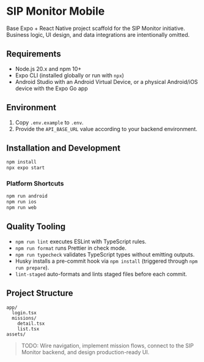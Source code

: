 # SIP Monitor Mobile

Base Expo + React Native project scaffold for the SIP Monitor initiative. Business logic, UI design, and data integrations are intentionally omitted.

## Requirements
- Node.js 20.x and npm 10+
- Expo CLI (installed globally or run with `npx`)
- Android Studio with an Android Virtual Device, or a physical Android/iOS device with the Expo Go app

## Environment
1. Copy `.env.example` to `.env`.
2. Provide the `API_BASE_URL` value according to your backend environment.

## Installation and Development
```bash
npm install
npx expo start
```

### Platform Shortcuts
```bash
npm run android
npm run ios
npm run web
```

## Quality Tooling
- `npm run lint` executes ESLint with TypeScript rules.
- `npm run format` runs Prettier in check mode.
- `npm run typecheck` validates TypeScript types without emitting outputs.
- Husky installs a pre-commit hook via `npm install` (triggered through `npm run prepare`).
- `lint-staged` auto-formats and lints staged files before each commit.

## Project Structure
```
app/
  login.tsx
  missions/
    detail.tsx
    list.tsx
assets/
```

> TODO: Wire navigation, implement mission flows, connect to the SIP Monitor backend, and design production-ready UI.
